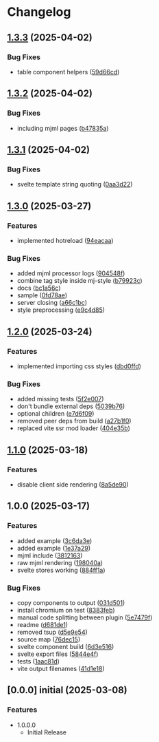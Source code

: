 # Changelog

## [1.3.3](https://github.com/Luiz-Monad/mjml-svelte/compare/v1.3.2...v1.3.3) (2025-04-02)


### Bug Fixes

* table component helpers ([59d66cd](https://github.com/Luiz-Monad/mjml-svelte/commit/59d66cd4d0c56b3b7880a3556d6e777e9b11e2e8))

## [1.3.2](https://github.com/Luiz-Monad/mjml-svelte/compare/v1.3.1...v1.3.2) (2025-04-02)


### Bug Fixes

* including mjml pages ([b47835a](https://github.com/Luiz-Monad/mjml-svelte/commit/b47835abd6bf417ae8244d5fc4a38ed0bd84ee7d))

## [1.3.1](https://github.com/Luiz-Monad/mjml-svelte/compare/v1.3.0...v1.3.1) (2025-04-02)


### Bug Fixes

* svelte template string quoting ([0aa3d22](https://github.com/Luiz-Monad/mjml-svelte/commit/0aa3d2241142decd9926c0bb253b7113f2c30c9d))

## [1.3.0](https://github.com/Luiz-Monad/mjml-svelte/compare/v1.2.0...v1.3.0) (2025-03-27)


### Features

* implemented hotreload ([94eacaa](https://github.com/Luiz-Monad/mjml-svelte/commit/94eacaad0cc1b8fcfd7b851f8f2239a9bced7ce0))


### Bug Fixes

* added mjml processor logs ([904548f](https://github.com/Luiz-Monad/mjml-svelte/commit/904548f22225a25a5b48b9ac4bef86d5b8c389eb))
* combine tag style inside mj-style ([b79923c](https://github.com/Luiz-Monad/mjml-svelte/commit/b79923cc01bfb326a242df3ccd179d61d31d6fc1))
* docs ([bc1a56c](https://github.com/Luiz-Monad/mjml-svelte/commit/bc1a56cd3a162d23f70fe25ebbca494551dfdd2f))
* sample ([0fd78ae](https://github.com/Luiz-Monad/mjml-svelte/commit/0fd78ae922fcb93a0c72c6851eb5b016f760d4e1))
* server closing ([a66c1bc](https://github.com/Luiz-Monad/mjml-svelte/commit/a66c1bcfa4d126fe8cd444db85a2193946fe4f08))
* style preprocessing ([e9c4d85](https://github.com/Luiz-Monad/mjml-svelte/commit/e9c4d859f5e245a29fb3d113ef17d98cdbdb2813))

## [1.2.0](https://github.com/Luiz-Monad/mjml-svelte/compare/v1.1.0...v1.2.0) (2025-03-24)


### Features

* implemented importing css styles ([dbd0ffd](https://github.com/Luiz-Monad/mjml-svelte/commit/dbd0ffdbc97685b24a6e051cefd188effe5d57ca))


### Bug Fixes

* added missing tests ([5f2e007](https://github.com/Luiz-Monad/mjml-svelte/commit/5f2e00772a1f764efda6ccbb45936074e3b905d8))
* don't bundle external deps ([5039b76](https://github.com/Luiz-Monad/mjml-svelte/commit/5039b760afc2a551b7d23177dccfac6319a84518))
* optional children ([e7d6f09](https://github.com/Luiz-Monad/mjml-svelte/commit/e7d6f09aa9eb6ef41824a25eec39ab0f8aee56c9))
* removed peer deps from build ([a27b1f0](https://github.com/Luiz-Monad/mjml-svelte/commit/a27b1f02d687097653f93477727f45687849062b))
* replaced vite ssr mod loader ([404e35b](https://github.com/Luiz-Monad/mjml-svelte/commit/404e35be1d495f0f4eafa473702025af93ce6e1d))

## [1.1.0](https://github.com/Luiz-Monad/mjml-svelte/compare/v1.0.0...v1.1.0) (2025-03-18)


### Features

* disable client side rendering ([8a5de90](https://github.com/Luiz-Monad/mjml-svelte/commit/8a5de904ce0a698d39477d199c1a8c3c6fca22e1))

## 1.0.0 (2025-03-17)


### Features

* added example ([3c6da3e](https://github.com/Luiz-Monad/mjml-svelte/commit/3c6da3e94160806058c3e8d2fdd3ac0be9c05705))
* added example ([1e37a29](https://github.com/Luiz-Monad/mjml-svelte/commit/1e37a29d9463283ac19e71307a0ea7b20802fe5c))
* mjml include ([3812163](https://github.com/Luiz-Monad/mjml-svelte/commit/3812163ec809d77d6f5e47487534933d8518606a))
* raw mjml rendering ([198040a](https://github.com/Luiz-Monad/mjml-svelte/commit/198040a3979705220620c2de5f673c423c00451a))
* svelte stores working ([884ff1a](https://github.com/Luiz-Monad/mjml-svelte/commit/884ff1ab2cee87e81ab0a7f642bc6e36cc1aba45))


### Bug Fixes

* copy components to output ([031d501](https://github.com/Luiz-Monad/mjml-svelte/commit/031d50119eae8e8ec430dc65175cbaa348ac477b))
* install chromium on test ([8383feb](https://github.com/Luiz-Monad/mjml-svelte/commit/8383feb5d2efa9995e02d3f970b2190dcb6446dc))
* manual code splitting between plugin ([5e7479f](https://github.com/Luiz-Monad/mjml-svelte/commit/5e7479f52f595a9d73a42aaf545760260d257790))
* readme ([d681de1](https://github.com/Luiz-Monad/mjml-svelte/commit/d681de129153cec590ab7f1ac603fb1bbff458af))
* removed tsup ([d5e9e54](https://github.com/Luiz-Monad/mjml-svelte/commit/d5e9e541629d2d54e674379c9db411c5e22a2e5d))
* source map ([76dec15](https://github.com/Luiz-Monad/mjml-svelte/commit/76dec1582d999e7cc5803b510c9e57b5f77e6865))
* svelte component build ([6d3e516](https://github.com/Luiz-Monad/mjml-svelte/commit/6d3e5164a6fc28fdf851c7f91b63255f9f2d8281))
* svelte export files ([5844e4f](https://github.com/Luiz-Monad/mjml-svelte/commit/5844e4f4256058daacaa14561bb6442f2b94531f))
* tests ([1aac81d](https://github.com/Luiz-Monad/mjml-svelte/commit/1aac81d6f948441f54c06275e9e91a32e75964e8))
* vite output filenames ([41d1e18](https://github.com/Luiz-Monad/mjml-svelte/commit/41d1e18cdfab44123875a2b7cadbfd369eb76363))

## [0.0.0] initial (2025-03-08)

### Features

- 1.0.0.0
  - Initial Release
